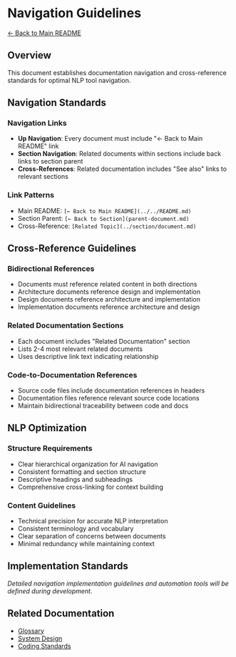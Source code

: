 # Navigation Guidelines

[← Back to Main README](../../README.md)

## Overview

This document establishes documentation navigation and cross-reference standards for optimal NLP tool navigation.

## Navigation Standards

### Navigation Links
- **Up Navigation**: Every document must include "← Back to Main README" link
- **Section Navigation**: Related documents within sections include back links to section parent
- **Cross-References**: Related documentation includes "See also" links to relevant sections

### Link Patterns
- Main README: `[← Back to Main README](../../README.md)`
- Section Parent: `[← Back to Section](parent-document.md)`
- Cross-Reference: `[Related Topic](../section/document.md)`

## Cross-Reference Guidelines

### Bidirectional References
- Documents must reference related content in both directions
- Architecture documents reference design and implementation
- Design documents reference architecture and implementation
- Implementation documents reference architecture and design

### Related Documentation Sections
- Each document includes "Related Documentation" section
- Lists 2-4 most relevant related documents
- Uses descriptive link text indicating relationship

### Code-to-Documentation References
- Source code files include documentation references in headers
- Documentation files reference relevant source code locations
- Maintain bidirectional traceability between code and docs

## NLP Optimization

### Structure Requirements
- Clear hierarchical organization for AI navigation
- Consistent formatting and section structure
- Descriptive headings and subheadings
- Comprehensive cross-linking for context building

### Content Guidelines
- Technical precision for accurate NLP interpretation
- Consistent terminology and vocabulary
- Clear separation of concerns between documents
- Minimal redundancy while maintaining context

## Implementation Standards

*Detailed navigation implementation guidelines and automation tools will be defined during development.*

## Related Documentation

- [Glossary](glossary.md)
- [System Design](../architecture/system-design.md)
- [Coding Standards](../implementation/coding-standards.md)